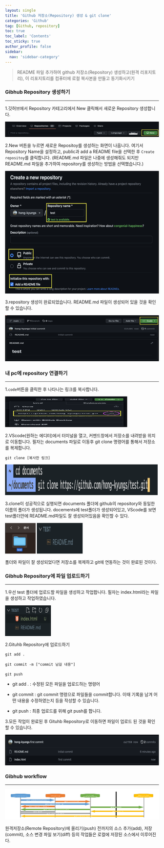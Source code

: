 ```yaml
---
layout: single
title: 'Github 저장소(Repository) 생성 & git clone'
categories: 'Github'
tag: [Github, repository]
toc: true
toc_label: 'Contents'
toc_sticky: true
author_profile: false
sidebar:
  nav: 'sidebar-category'
---
```


> README 파일 추가하여 github 저장소(Repository) 생성하고(원격 리포지토리), 이 리포지토리를 컴퓨터에 로컬 복사본을 만들고 동기화시키기

### Gibhub Repository 생성하기

---

1.깃허브에서 Repository 카테고리에서 New 클릭해서 새로운 Repository 생성합니다.

<img src="/assets/images/2023-06-14/1.png" width="600" height="50"/>

2.New 버튼을 누르면 새로운 Repositoy를 생성하는 화면이 나옵니다. 여기서 Repository Name을 설정하고, public과 add a README file을 선택한 후 `Create repositoy`를 클릭합니다.
(README.md 파일은 나중에 생성해줘도 되지만 README.md 파일을 추가하여 repository를 생성하는 방법을 선택했습니다.)

<img src="/assets/images/2023-06-14/2.png" width="600" height="400"/>

3.repository 생성이 완료되었습니다. README.md 파일이 생성되어 있을 것을 확인할 수 있습니다.

<img src="/assets/images/2023-06-14/3.png" width="600" height="150"/>

### 내 pc에 repository 연결하기

---

1.`code`버튼을 클릭한 후 나타나는 링크를 복사합니다.

<img src="/assets/images/2023-06-14/4.png" width="400" height="100"/>

2.VScode(원하는 에디터)에서 터미널을 열고, 커멘드창에서 저장소를 내려받을 위치로 이동합니다.
필자는 documents 파일로 이동후 git clone 명령어를 통해서 저장소를 복제합니다.

```
git clone [복사한 링크]
```

<img src="/assets/images/2023-06-14/5.png" width="500" height="100"/>

3.clone이 성공적으로 실행되면 documents 폴더에 github의 repository와 동일한 이름의 폴더가 생성됩니다.
docements에 test폴더가 생성되어있고, VScode를 보면 test폴더안에 README.md파일도 잘 생성되어있음을 확인할 수 있다.

<img src="/assets/images/2023-06-14/6.png" width="100" height="100"/>

<img src="/assets/images/2023-06-14/7.png" width="150" height="100"/>

폴더와 파일이 잘 생성되었다면 저장소를 복제하고 git에 연동하는 것이 완료된 것이다.

### Gibhub Repository에 파일 업로드하기

---

1.우선 test 폴더에 업로드할 파일을 생성하고 작업합니다. 필자는 index.html라는 파일을 생성하고 작업하였습니다.

<img src="/assets/images/2023-06-14/8.png" width="150" height="100"/>

2.Gituhb Repository에 업로드하기

```
git add .

git commit -m ["commit 남길 내용"]

git push
```

- git add . : 수정된 모든 파일을 업로드하는 명령어

- git commit : git commit 명령으로 파일들을 commit합니다. 이때 기록을 남겨 어떤 내용을 수정하였는지 등을 작성할 수 있습니다.

- git push : 최종 업로드를 위해 git push를 합니다.

3.모든 작업이 완료된 후 Gituhb Repository로 이동하면 파일이 업로드 된 것을 확인할 수 있습니다.

<img src="/assets/images/2023-06-14/9.png" width="600" height="100"/>

### Gibhub workflow

---

<img src="/assets/images/2023-06-14/10.png" width="600" height="100"/>

원격저장소(Remote Repository)에 올리기(push) 전까지의 소스 추가(add), 저장(commit), 소스 변경 파일 보기(diff) 등의 작업들은 로컬에 저장된 소스에서 이루어진다.
